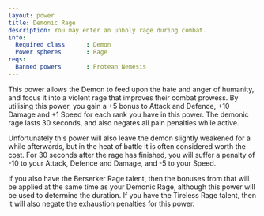 ```yaml
---
layout: power
title: Demonic Rage
description: You may enter an unholy rage during combat.
info:
  Required class      : Demon
  Power spheres       : Rage
reqs:
  Banned powers       : Protean Nemesis
---
```


This power allows the Demon to feed upon the hate and anger of humanity, and
focus it into a violent rage that improves their combat prowess.  By utilising
this power, you gain a +5 bonus to Attack and Defence, +10 Damage and +1 Speed
for each rank you have in this power.  The demonic rage lasts 30 seconds, and
also negates all pain penalties while active.

Unfortunately this power will also leave the demon slightly weakened for a 
while afterwards, but in the heat of battle it is often considered worth the 
cost.  For 30 seconds after the rage has finished, you will suffer a penalty of
-10 to your Attack, Defence and Damage, and -5 to your Speed.

If you also have the Berserker Rage talent, then the bonuses from that will be 
applied at the same time as your Demonic Rage, although this power will be used
to determine the duration.  If you have the Tireless Rage talent, then it will
also negate the exhaustion penalties for this power.
